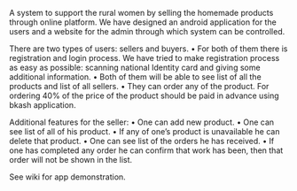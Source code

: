 A system to support the rural women by selling the homemade products through online 
platform. We have designed an android application for the users and a website for the 
admin through which system can be controlled.


There are two types of users: sellers and buyers. 
• For both of them there is registration and login process. We have tried to make registration 
process as easy as possible: scanning national Identity card and giving some additional 
information.
• Both of them will be able to see list of all the products and list of all sellers.
• They can order any of the product. For ordering 40% of the price of the product should be paid in advance 
using bkash application.

Additional features for the seller:
• One can add new product. 
• One can see list of all of his product.
• If any of one’s product is unavailable he can delete that product.
• One can see list of the orders he has received.
• If one has completed any order he can confirm that work has been, then that order will not be 
shown in the list.


See wiki for app demonstration.
